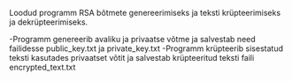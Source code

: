 Loodud programm RSA bõtmete genereerimiseks ja teksti krüpteerimiseks ja dekrüpteerimiseks.

-Programm genereerib avaliku ja privaatse võtme ja salvestab need failidesse public_key.txt ja private_key.txt
-Programm krüpteerib sisestatud teksti kasutades privaatset võtit ja salvestab krüpteeritud teksti faili encrypted_text.txt
